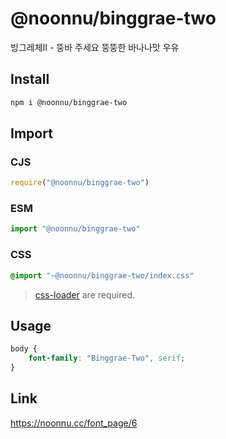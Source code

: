 # @noonnu/binggrae-two
빙그레체II - 뚱바 주세요 뚱뚱한 바나나맛 우유

## Install
```sh
npm i @noonnu/binggrae-two
```
## Import
### CJS
```js
require("@noonnu/binggrae-two")
```
### ESM
```js
import "@noonnu/binggrae-two"
```
### CSS 
```css
@import "~@noonnu/binggrae-two/index.css"
```
> [css-loader](https://github.com/webpack-contrib/css-loader) are required.

## Usage
```css
body {
    font-family: "Binggrae-Two", serif;
}
```

## Link
https://noonnu.cc/font_page/6